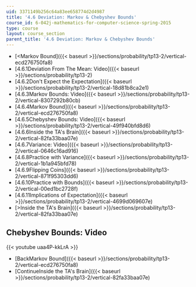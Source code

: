 ```yaml
---
uid: 3371149b256c64a83ee658774d2d4987
title: '4.6 Deviation: Markov & Chebyshev Bounds'
course_id: 6-042j-mathematics-for-computer-science-spring-2015
type: course
layout: course_section
parent_title: '4.6 Deviation: Markov & Chebyshev Bounds'
---
```


*   [<Markov Bound]({{< baseurl >}}/sections/probability/tp13-2/vertical-ecd276750fa8)
*   [4.6.1Deviation From The Mean: Video]({{< baseurl >}}/sections/probability/tp13-2)
*   [4.6.2Don't Expect the Expectation]({{< baseurl >}}/sections/probability/tp13-2/vertical-18d81b8ca2e1)
*   [4.6.3Markov Bounds: Video]({{< baseurl >}}/sections/probability/tp13-2/vertical-8307292b80cb)
*   [4.6.4Markov Bound]({{< baseurl >}}/sections/probability/tp13-2/vertical-ecd276750fa8)
*   [4.6.5Chebyshev Bounds: Video]({{< baseurl >}}/sections/probability/tp13-2/vertical-49f940bfd8d6)
*   [4.6.6Inside the TA's Brain]({{< baseurl >}}/sections/probability/tp13-2/vertical-82fa33baa07e)
*   [4.6.7Variance: Video]({{< baseurl >}}/sections/probability/tp13-2/vertical-0646c16ad916)
*   [4.6.8Practice with Variance]({{< baseurl >}}/sections/probability/tp13-2/vertical-1b1a945bfd78)
*   [4.6.9Flipping Coins]({{< baseurl >}}/sections/probability/tp13-2/vertical-871f95303dd6)
*   [4.6.10Practice with Bounds]({{< baseurl >}}/sections/probability/tp13-2/vertical-00ed1bc2728f)
*   [4.6.11Implications of Expectation]({{< baseurl >}}/sections/probability/tp13-2/vertical-4699d069607e)
*   [\>Inside the TA's Brain]({{< baseurl >}}/sections/probability/tp13-2/vertical-82fa33baa07e)

Chebyshev Bounds: Video
-----------------------

{{< youtube uaa4P-kkLrA >}}

*   [BackMarkov Bound]({{< baseurl >}}/sections/probability/tp13-2/vertical-ecd276750fa8)
*   [ContinueInside the TA's Brain]({{< baseurl >}}/sections/probability/tp13-2/vertical-82fa33baa07e)